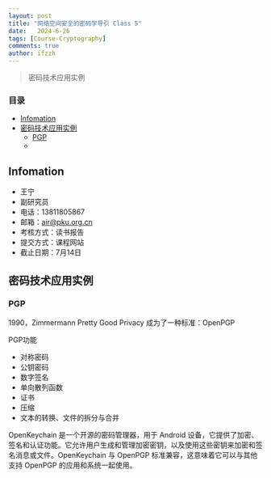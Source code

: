 ```yaml
---
layout: post
title: "网络空间安全的密码学导引 Class 5"
date:   2024-6-26
tags: [Course-Cryptography]
comments: true
author: ifzzh
---
```


> 密码技术应用实例

### 目录

- [Infomation](#infomation)
- [密码技术应用实例](#密码技术应用实例)
  - [PGP](#pgp)
  - [](#)

## Infomation

* 王宁
* 副研究员
* 电话：13811805867
* 邮箱：air@pku.org.cn
* 考核方式：读书报告
* 提交方式：课程网站
* 截止日期：7月14日


## 密码技术应用实例

### PGP
1990，Zimmermann
Pretty Good Privacy
成为了一种标准：OpenPGP

PGP功能
* 对称密码
* 公钥密码
* 数字签名
* 单向散列函数
* 证书
* 压缩
* 文本的转换、文件的拆分与合并


OpenKeychain 是一个开源的密码管理器，用于 Android 设备，它提供了加密、签名和认证功能。它允许用户生成和管理加密密钥，以及使用这些密钥来加密和签名消息或文件。OpenKeychain 与 OpenPGP 标准兼容，这意味着它可以与其他支持 OpenPGP 的应用和系统一起使用。


### 



